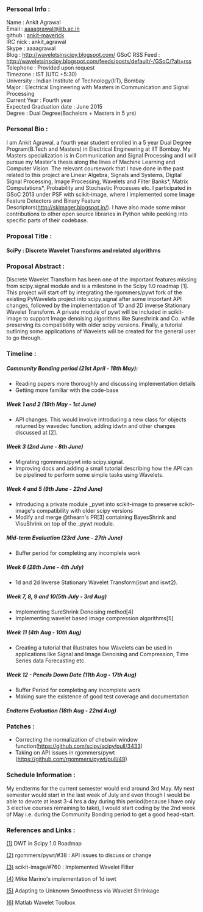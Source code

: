 ### Personal Info :

Name : Ankit Agrawal  
Email : aaaagrawal@iitb.ac.in  
github : [ankit-maverick](https://github.com/ankit-maverick)  
IRC nick : ankit_agrawal  
Skype : aaaagrawal  
Blog :  http://waveletsinscipy.blogspot.com/
GSoC RSS Feed :  http://waveletsinscipy.blogspot.com/feeds/posts/default/-/GSoC/?alt=rss
Telephone : Provided upon request  
Timezone : IST (UTC +5:30)  
University : Indian Institute of Technology(IIT), Bombay  
Major : Electrical Engineering with Masters in Communication and Signal Processing  
Current Year : Fourth year  
Expected Graduation date : June 2015  
Degree : Dual Degree(Bachelors + Masters in 5 yrs)   



### Personal Bio :
I am Ankit Agrawal, a fourth year student enrolled in a 5 year Dual Degree Program(B.Tech and Masters) in Electrical Engineering at IIT Bombay. My Masters specialization is in Communication and Signal Processing and I will pursue my Master's thesis along the lines of Machine Learning and Computer Vision. The relevant coursework that I have done in the past related to this project are Linear Algebra, Signals and Systems, Digital Signal Processing, Image Processing, Wavelets and Filter Banks*, Matrix Computations*, Probability and Stochastic Processes etc. I participated in GSoC 2013 under PSF with scikit-image, where I implemented some Image Feature Detectors and Binary Feature Descriptors(http://skimager.blogspot.in/). I have also made some minor contributions to other open source libraries in Python while peeking into specific parts of their codebase.


### Proposal Title :
#### SciPy : Discrete Wavelet Transforms and related algorithms  


### Proposal Abstract :
Discrete Wavelet Transform has been one of the important features missing from scipy.signal module and is a milestone in the Scipy 1.0 roadmap [1]. This project will start off by integrating the rgommers/pywt fork of the existing PyWavelets project into scipy.signal after some important API changes, followed by the implementation of 1D and 2D inverse Stationary Wavelet Transform. A private module of pywt will be included in scikit-image to support Image denoising algorithms like Sureshrink and Co. while preserving its compatibility with older scipy versions. Finally, a tutorial outlining some applications of Wavelets will be created for the general user to go through.


### Timeline :

##### Community Bonding period (21st April - 18th May):
* Reading papers more thoroughly and discussing implementation details
* Getting more familiar with the code-base

##### Week 1 and 2 (19th May - 1st June)
* API changes. This would involve introducing a new class for objects returned by wavedec function, adding idwtn and other changes discussed at [2].

##### Week 3 (2nd June - 8th June)
* Migrating rgommers/pywt into scipy.signal.
* Improving docs and adding a small tutorial describing how the API can be pipelined to perform some simple tasks using Wavelets. 

##### Week 4 and 5 (9th June - 22nd June)
* Introducing a private module _pywt into scikit-image to preserve scikit-image's compatibility with older scipy versions
* Modify and merge @thearn's PR[3] containing BayesShrink and VisuShrink on top of the _pywt module.

##### Mid-term Evaluation (23rd June - 27th June)
* Buffer period for completing any incomplete work

##### Week 6 (28th June - 4th July)
* 1d and 2d Inverse Stationary Wavelet Transform(iswt and iswt2).

##### Week 7, 8, 9 and 10(5th July - 3rd Aug)
* Implementing SureShrink Denoising method[4]
* Implementing wavelet based image compression algorithms[5]

##### Week 11 (4th Aug - 10th Aug)
* Creating a tutorial that illustrates how Wavelets can be used in applications like Signal and Image Denoising and Compression, Time Series data Forecasting etc.

##### Week 12 - Pencils Down Date (11th Aug - 17th Aug)
* Buffer Period for completing any incomplete work
* Making sure the existence of good test coverage and documentation

##### Endterm Evaluation (18th Aug - 22nd Aug)


### Patches :
* Correcting the normalization of chebwin window function(https://github.com/scipy/scipy/pull/3433)
* Taking on API issues in rgommers/pywt (https://github.com/rgommers/pywt/pull/49)


### Schedule Information :
My endterms for the current semester would end around 3rd May. My next semester would start in the last week of July and even though I would be able to devote at least 3-4 hrs a day during this period(because I have only 3 elective courses remaining to take), I would start coding by the 2nd week of May i.e. during the Community Bonding period to get a good head-start.  


### References and Links :

[(1)](https://github.com/scipy/scipy/pull/2908/files#diff-e79eb3278b3f95f251c02522330d7b1aR232) DWT in Scipy 1.0 Roadmap 

[(2)](https://github.com/rgommers/pywt/issues/38) rgommers/pywt/#38 : API issues to discuss or change

[(3)](https://github.com/scikit-image/scikit-image/pull/760) scikit-image/#760 : Implemented Wavelet Filter

[(4)](https://groups.google.com/forum/#!searchin/pywavelets/iswt/pywavelets/bNFdhb6D5r0/9LnLdpW-PCsJ) Mike Marino's implementation of 1d iswt

[(5)](http://statweb.stanford.edu/~imj/WEBLIST/1995/ausws.pdf) Adapting to Unknown Smoothness via Wavelet Shrinkage

[(6)](http://www.mathworks.com/help/wavelet/index.html) Matlab Wavelet Toolbox